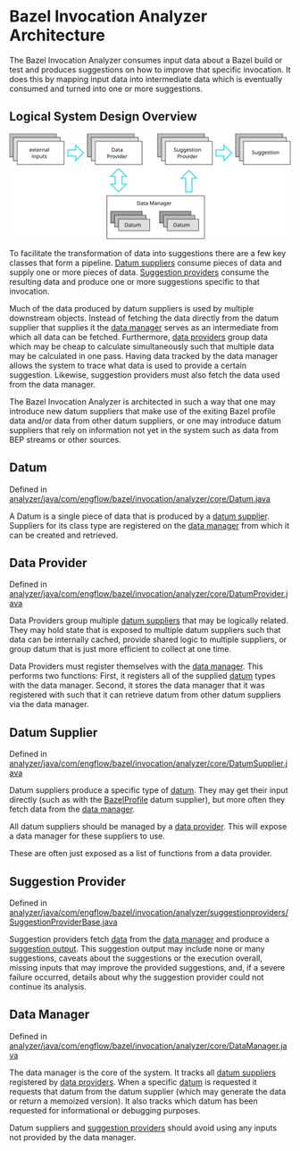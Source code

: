 # Bazel Invocation Analyzer Architecture

The Bazel Invocation Analyzer consumes input data about a Bazel build or test and produces suggestions on how to improve that specific invocation. It does this by mapping input data into intermediate data which is eventually consumed and turned into one or more suggestions.

## Logical System Design Overview

<img src="https://github.com/EngFlow/bazel_invocation_analyzer/blob/main/docs/assets/library-architecture.svg" />

To facilitate the transformation of data into suggestions there are a few key classes that form a pipeline. [Datum suppliers](#datum-supplier) consume pieces of data and supply one or more pieces of data. [Suggestion providers](#suggestion-provider) consume the resulting data and produce one or more suggestions specific to that invocation.

Much of the data produced by datum suppliers is used by multiple downstream objects. Instead of fetching the data directly from the datum supplier that supplies it the [data manager](#data-manager) serves as an intermediate from which all data can be fetched. Furthermore, [data providers](#data-providers) group data which may be cheap to calculate simultaneously such that multiple data may be calculated in one pass. Having data tracked by the data manager allows the system to trace what data is used to provide a certain suggestion. Likewise, suggestion providers must also fetch the data used from the data manager.

The Bazel Invocation Analyzer is architected in such a way that one may introduce new datum suppliers that make use of the exiting Bazel profile data and/or data from other datum suppliers, or one may introduce datum suppliers that rely on information not yet in the system such as data from BEP streams or other sources.


## Datum

Defined in [analyzer/java/com/engflow/bazel/invocation/analyzer/core/Datum.java](https://github.com/EngFlow/bazel_invocation_analyzer/blob/main/analyzer/java/com/engflow/bazel/invocation/analyzer/core/Datum.java)

A Datum is a single piece of data that is produced by a [datum supplier](#datum-supplier). Suppliers for its class type are registered on the [data manager](#data-manager) from which it can be created and retrieved.


## Data Provider

Defined in [analyzer/java/com/engflow/bazel/invocation/analyzer/core/DatumProvider.java](https://github.com/EngFlow/bazel_invocation_analyzer/blob/main/analyzer/java/com/engflow/bazel/invocation/analyzer/core/DatumProvider.java)

Data Providers group multiple [datum suppliers](#datum-supplier) that may be logically related. They may hold state that is exposed to multiple datum suppliers such that data can be internally cached, provide shared logic to multiple suppliers, or group datum that is just more efficient to collect at one time.

Data Providers must register themselves with the [data manager](#data-manager). This performs two functions: First, it registers all of the supplied [datum](#datum) types with the data manager. Second, it stores the data manager that it was registered with such that it can retrieve datum from other datum suppliers via the data manager.


## Datum Supplier

Defined in [analyzer/java/com/engflow/bazel/invocation/analyzer/core/DatumSupplier.java](https://github.com/EngFlow/bazel_invocation_analyzer/blob/main/analyzer/java/com/engflow/bazel/invocation/analyzer/core/DatumSupplier.java)

Datum suppliers produce a specific type of [datum](#datum). They may get their input directly (such as with the [BazelProfile](https://github.com/EngFlow/bazel_invocation_analyzer/blob/main/analyzer/java/com/engflow/bazel/invocation/analyzer/bazelprofile/BazelProfile.java) datum supplier), but more often they fetch data from the [data manager](#data-manager).

All datum suppliers should be managed by a [data provider](#datum-provider). This will expose a data manager for these suppliers to use.

These are often just exposed as a list of functions from a data provider.


## Suggestion Provider

Defined in [analyzer/java/com/engflow/bazel/invocation/analyzer/suggestionproviders/SuggestionProviderBase.java](https://github.com/EngFlow/bazel_invocation_analyzer/blob/main/analyzer/java/com/engflow/bazel/invocation/analyzer/suggestionproviders/SuggestionProviderBase.java)

Suggestion providers fetch [data](#datum) from the [data manager](#data-manager) and produce a [suggestion output](https://github.com/EngFlow/bazel_invocation_analyzer/blob/main/proto/bazel_invocation_analyzer.proto). This suggestion output may include none or many suggestions, caveats about the suggestions or the execution overall, missing inputs that may improve the provided suggestions, and, if a severe failure occurred, details about why the suggestion provider could not continue its analysis.


## Data Manager


Defined in [analyzer/java/com/engflow/bazel/invocation/analyzer/core/DataManager.java](https://github.com/EngFlow/bazel_invocation_analyzer/blob/main/analyzer/java/com/engflow/bazel/invocation/analyzer/core/DataManager.java)

The data manager is the core of the system. It tracks all [datum suppliers](#datum-supplier) registered by [data providers](#data-provider). When a specific [datum](#datum) is requested it requests that datum from the datum supplier (which may generate the data or return a memoized version). It also tracks which datum has been requested for informational or debugging purposes.

Datum suppliers and [suggestion providers](#suggestion-provider) should avoid using any inputs not provided by the data manager.
